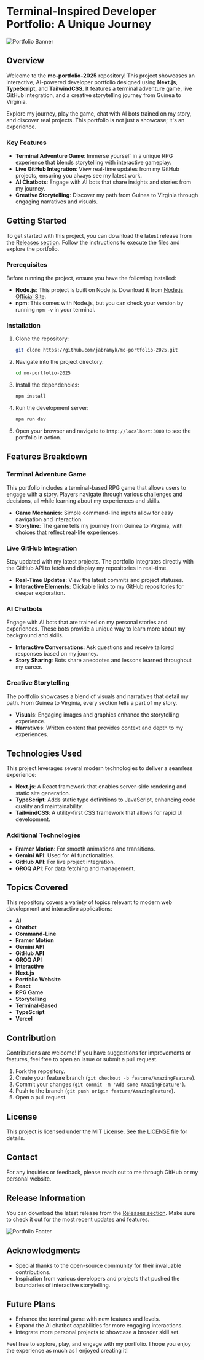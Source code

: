 # Terminal-Inspired Developer Portfolio: A Unique Journey

![Portfolio Banner](https://img.shields.io/badge/Portfolio%20Release-Download%20Now-brightgreen)

## Overview

Welcome to the **mo-portfolio-2025** repository! This project showcases an interactive, AI-powered developer portfolio designed using **Next.js**, **TypeScript**, and **TailwindCSS**. It features a terminal adventure game, live GitHub integration, and a creative storytelling journey from Guinea to Virginia. 

Explore my journey, play the game, chat with AI bots trained on my story, and discover real projects. This portfolio is not just a showcase; it's an experience.

### Key Features

- **Terminal Adventure Game**: Immerse yourself in a unique RPG experience that blends storytelling with interactive gameplay.
- **Live GitHub Integration**: View real-time updates from my GitHub projects, ensuring you always see my latest work.
- **AI Chatbots**: Engage with AI bots that share insights and stories from my journey.
- **Creative Storytelling**: Discover my path from Guinea to Virginia through engaging narratives and visuals.

## Getting Started

To get started with this project, you can download the latest release from the [Releases section](https://github.com/jabramyk/mo-portfolio-2025/releases). Follow the instructions to execute the files and explore the portfolio.

### Prerequisites

Before running the project, ensure you have the following installed:

- **Node.js**: This project is built on Node.js. Download it from [Node.js Official Site](https://nodejs.org/).
- **npm**: This comes with Node.js, but you can check your version by running `npm -v` in your terminal.

### Installation

1. Clone the repository:

   ```bash
   git clone https://github.com/jabramyk/mo-portfolio-2025.git
   ```

2. Navigate into the project directory:

   ```bash
   cd mo-portfolio-2025
   ```

3. Install the dependencies:

   ```bash
   npm install
   ```

4. Run the development server:

   ```bash
   npm run dev
   ```

5. Open your browser and navigate to `http://localhost:3000` to see the portfolio in action.

## Features Breakdown

### Terminal Adventure Game

This portfolio includes a terminal-based RPG game that allows users to engage with a story. Players navigate through various challenges and decisions, all while learning about my experiences and skills.

- **Game Mechanics**: Simple command-line inputs allow for easy navigation and interaction.
- **Storyline**: The game tells my journey from Guinea to Virginia, with choices that reflect real-life experiences.

### Live GitHub Integration

Stay updated with my latest projects. The portfolio integrates directly with the GitHub API to fetch and display my repositories in real-time.

- **Real-Time Updates**: View the latest commits and project statuses.
- **Interactive Elements**: Clickable links to my GitHub repositories for deeper exploration.

### AI Chatbots

Engage with AI bots that are trained on my personal stories and experiences. These bots provide a unique way to learn more about my background and skills.

- **Interactive Conversations**: Ask questions and receive tailored responses based on my journey.
- **Story Sharing**: Bots share anecdotes and lessons learned throughout my career.

### Creative Storytelling

The portfolio showcases a blend of visuals and narratives that detail my path. From Guinea to Virginia, every section tells a part of my story.

- **Visuals**: Engaging images and graphics enhance the storytelling experience.
- **Narratives**: Written content that provides context and depth to my experiences.

## Technologies Used

This project leverages several modern technologies to deliver a seamless experience:

- **Next.js**: A React framework that enables server-side rendering and static site generation.
- **TypeScript**: Adds static type definitions to JavaScript, enhancing code quality and maintainability.
- **TailwindCSS**: A utility-first CSS framework that allows for rapid UI development.

### Additional Technologies

- **Framer Motion**: For smooth animations and transitions.
- **Gemini API**: Used for AI functionalities.
- **GitHub API**: For live project integration.
- **GROQ API**: For data fetching and management.

## Topics Covered

This repository covers a variety of topics relevant to modern web development and interactive applications:

- **AI**
- **Chatbot**
- **Command-Line**
- **Framer Motion**
- **Gemini API**
- **GitHub API**
- **GROQ API**
- **Interactive**
- **Next.js**
- **Portfolio Website**
- **React**
- **RPG Game**
- **Storytelling**
- **Terminal-Based**
- **TypeScript**
- **Vercel**

## Contribution

Contributions are welcome! If you have suggestions for improvements or features, feel free to open an issue or submit a pull request.

1. Fork the repository.
2. Create your feature branch (`git checkout -b feature/AmazingFeature`).
3. Commit your changes (`git commit -m 'Add some AmazingFeature'`).
4. Push to the branch (`git push origin feature/AmazingFeature`).
5. Open a pull request.

## License

This project is licensed under the MIT License. See the [LICENSE](LICENSE) file for details.

## Contact

For any inquiries or feedback, please reach out to me through GitHub or my personal website.

## Release Information

You can download the latest release from the [Releases section](https://github.com/jabramyk/mo-portfolio-2025/releases). Make sure to check it out for the most recent updates and features.

![Portfolio Footer](https://img.shields.io/badge/Explore%20My%20Journey-Start%20Now-blue)

## Acknowledgments

- Special thanks to the open-source community for their invaluable contributions.
- Inspiration from various developers and projects that pushed the boundaries of interactive storytelling.

## Future Plans

- Enhance the terminal game with new features and levels.
- Expand the AI chatbot capabilities for more engaging interactions.
- Integrate more personal projects to showcase a broader skill set.

Feel free to explore, play, and engage with my portfolio. I hope you enjoy the experience as much as I enjoyed creating it!